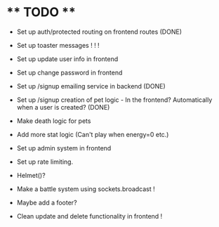 # ** TODO **
- Set up auth/protected routing on frontend routes (DONE)

- Set up toaster messages ! ! !

- Set up update user info in frontend
- Set up change password in frontend

- Set up /signup emailing service in backend (DONE)
- Set up /signup creation of pet logic - In the frontend? Automatically when a user is created? (DONE)

- Make death logic for pets

- Add more stat logic (Can't play when energy=0 etc.)

- Set up admin system in frontend

- Set up rate limiting.

- Helmet()?

- Make a battle system using sockets.broadcast !

- Maybe add a footer?

- Clean update and delete functionality in frontend !
